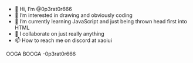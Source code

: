 - 👋 Hi, I’m @0p3rat0r666
- 👀 I’m interested in drawing and obviously coding
- 🌱 I’m currently learning JavaScript and just being thrown head first into HTML
- 💞️ I collaborate on just really anything
- 📫 How to reach me on discord at xaoiui

<!---
0p3rat0r666/0p3rat0r666 is a ✨ special ✨ repository because its `README.md` (this file) appears on your GitHub profile.
You can click the Preview link to take a look at your changes.
--->
OOGA BOOGA
-0p3rat0r666
